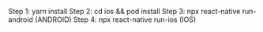 Step 1: yarn install
Step 2: cd ios && pod install
Step 3: npx react-native run-android (ANDROID)
Step 4: npx react-native run-ios (IOS)
